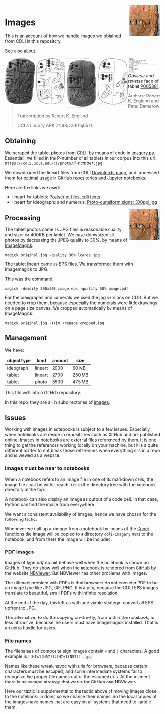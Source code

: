 <img src="images/ninologo.png" align="right" width="20%"/>

Images
======

This is an account of how we handle images we obtained from CDLI in this
repository.

See also [about](about.md).

<img align="left" src="images/P005381-obverse-photo.png" width="100"/>
<img align="left" src="images/P005381-obverse-lineart.png" width="100"/>
<img align="right" src="images/P005381-obverse-atf.png" width="100"/>
<img align="left" src="images/P005381-reverse-photo.png" width="100"/>
<img align="left" src="images/P005381-reverse-lineart.png" width="100"/>
<img align="right" src="images/P005381-reverse-atf.png" width="100"/>

*Obverse* and *reverse* face of tablet
[P005381](https://cdli.ucla.edu/search/search_results.php?SearchMode=Text&ObjectID=P005381).

> Authors: Robert K. Englund and Peter Damerow
>
> Transcription by Robert K. Englund
>
> UCLA Library ARK 21198/zz001q057f

Obtaining
---------

We scraped the tablet photos from CDLI, by means of code in
[imagery.py](../programs/imagery.py). Essentiall, we filled in the P-number of
all tablets in our corpus into this url:
`https://cdli.ucla.edu/dl/photo/`*P-number*`.jpg`

We downloaded the lineart files from CDLI
[Downloads page](https://cdli.ucla.edu/?q=downloads), and processed them for
optimal usage in GitHub repositories and Jupyter notebooks.

Here are the links we used:

*   lineart for tablets:
    [Postscript files, cdli texts](https://cdli.ucla.edu/tools/cdlifiles/cdli_epstextcopies.zip)
*   lineart for ideographs and numerals:
    [Proto-cuneiform signs: 300ppi jpg](https://cdli.ucla.edu/tools/cdlifiles/signlists/archsignfiles_jpg.zip)

<img src="images/ninologo.png" align="right" width="20%"/>

Processing
----------

The tablet photos came as JPG files in reasonable quality and size: ca 400KB per
tablet. We have donwsized all photos by decreasing the JPEG quality to 30%, by
means of [ImageMagick](https://www.imagemagick.org/script/index.php):

    magick original.jpg -quality 30% lowres.jpg

The tablet lineart came as EPS files. We transformed them with Imagemagick to
JPG.

This was the command:

    magick -density 300x300 image.eps -quality 50% image.pdf

For the ideographs and numerals we used the jpg versions on CDLI. But we needed
to crop them, because especially the numerals were little drawings on a page
size canvas. We cropped automatically by means of ImageMagick:

    magick original.jpg -trim +repage cropped.jpg

Management
----------

We have:

objectType | kind | amount | size
---------- | ---- | ------ | ----
ideograph | lineart | 2000 | 60 MB
tablet | lineart | 2700 | 250 MB
tablet | photo | 5500 | 475 MB

This fits well into a GitHub repository.

In this repo, they are all in subdirectories of
[images](../sources/cdli/images).

Issues
------

Working with images in notebooks is subject to a few issues. Especially when
notebooks are reside in repositories such as GitHub and are published online.
Images in notebooks are external files referenced by them. It is one thing to
get the references working locally on your machine, but it is a quite different
matter to not break those references when everything sits in a repo and is
viewed as a website.

### Images must be near to notebooks ###

When a notebook refers to an image file in one of its markdown cells, the image
file must be within reach, i.e. in the directory tree with the notebook
directory at the top.

A notebook can also display an image as output of a code cell. In that case,
Python can find the image from everywhere.

We want a consistent availability of images, hence we have chosen for the
following tactic.

Whenever we call up an image from a notebook by means of the [Cunei](cunei.md)
functions the image will be copied to a directory `cdli-imagery` next to the
notebook, and from there the image will be included.

### PDF images ###

Images of type *pdf* do not behave well when the notebook is shown on GitHub.
They do show well when the notebook is rendered from GitHub by the website
[NBViewer](http://nbviewer.jupyter.org/github/Nino-cunei/). But NBViewer has
other problems with images.

The ultimate problem with PDFs is that browsers do not consider PDF to be an
image type like JPG, GIF, PNG. It is a pity, because the CDLI EPS images
translate to beautiful, small PDFs with infinite resolution.

At the end of the day, this left us with one viable strategy: convert all EPS
upfront to JPG.

The alternative, to do the copying on-the-fly, from within the notebook, is less
attractive, because the users must have Imagemagick installed. That is an extra
hurdle for users.

### File names ###

The filenames of composite sign images contain `+` and `|` characters. A good
example is `|(HIx1(N57))&(HI+1(N57))|.jpg`

Names like these wreak havoc with urls for browsers, because certain characters
must be escaped, and some intermediate systems fail to recognize the proper file
names out of the escaped urls. At the moment there is no escape strategy that
works for GitHub and NBViewer.

Here our tactic is supplemental to the tactic above of moving images close to
the notebook: in doing so we change their names. So the local copies of the
images have names that are easy on all systems that need to handle them.

